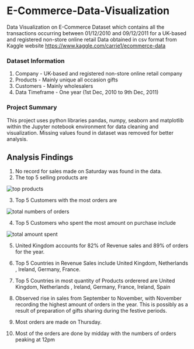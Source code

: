 # E-Commerce-Data-Visualization
Data Visualization on E-Commerce Dataset which contains all the transactions occurring between 01/12/2010 and 09/12/2011 for a UK-based and registered non-store online retail
Data obtained in csv format from Kaggle website https://www.kaggle.com/carrie1/ecommerce-data

### Dataset Information
1.  Company - UK-based and registered non-store online retail company
2.  Products - Mainly unique all occasion gifts
3.  Customers - Mainly wholesalers
4.  Data Timeframe - One year (1st Dec, 2010 to 9th Dec, 2011)

### Project Summary
This project uses python libraries pandas, numpy, seaborn and matplotlib within the 
Jupyter notebook environment for data cleaning and visualization.
Missing values found in dataset was removed for better analysis.

## Analysis Findings 
1.  No record for sales made on Saturday was found in the data.
2.  The top 5 selling products are

![top products](https://user-images.githubusercontent.com/65644821/154648726-9d04d25f-0751-48a3-ad8a-13c5944043ed.PNG)

    
3.  Top 5 Customers with the most orders are

![total numbers of orders](https://user-images.githubusercontent.com/65644821/154648228-88ede321-7ee4-4b35-bedf-1c3b4df1c472.PNG)

4. Top 5 Customers who spent the most amount on purchase include

![total amount spent](https://user-images.githubusercontent.com/65644821/154648547-e90bc9af-fd05-418e-9439-57918ada254a.PNG)

5.  United Kingdom accounts for 82% of Revenue sales and 89% of orders for the year.

6. Top 5 Countries in Revenue Sales include United Kingdom, Netherlands , Ireland, Germany, France.

7. Top 5 Countries in most quantity of Products orderered are United Kingdom, Netherlands , Ireland, Germany, France, Ireland, Spain

8. Observed rise in sales from September to November, with November recording the highest amount of orders in the year. This is possibly as a result of preparation of gifts sharing during the festive periods.

9. Most orders are made on Thursday.

10. Most of the orders are done by midday with the numbers of orders peaking at 12pm
